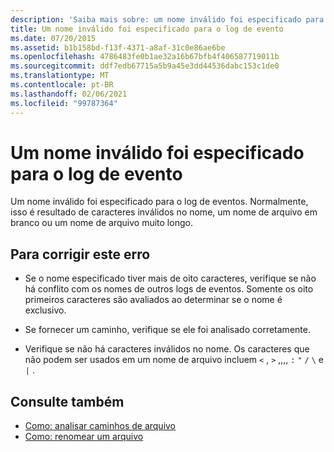 ```yaml
---
description: 'Saiba mais sobre: um nome inválido foi especificado para o log de eventos'
title: Um nome inválido foi especificado para o log de evento
ms.date: 07/20/2015
ms.assetid: b1b158bd-f13f-4371-a8af-31c0e86ae6be
ms.openlocfilehash: 4786483fe0b1ae32a16b67bfb4f406587719011b
ms.sourcegitcommit: ddf7edb67715a5b9a45e3dd44536dabc153c1de0
ms.translationtype: MT
ms.contentlocale: pt-BR
ms.lasthandoff: 02/06/2021
ms.locfileid: "99787364"
---
```

# <a name="an-invalid-name-was-specified-for-the-event-log"></a>Um nome inválido foi especificado para o log de evento

Um nome inválido foi especificado para o log de eventos. Normalmente, isso é resultado de caracteres inválidos no nome, um nome de arquivo em branco ou um nome de arquivo muito longo.  
  
## <a name="to-correct-this-error"></a>Para corrigir este erro  
  
- Se o nome especificado tiver mais de oito caracteres, verifique se não há conflito com os nomes de outros logs de eventos. Somente os oito primeiros caracteres são avaliados ao determinar se o nome é exclusivo.  
  
- Se fornecer um caminho, verifique se ele foi analisado corretamente.  
  
- Verifique se não há caracteres inválidos no nome. Os caracteres que não podem ser usados em um nome de arquivo incluem `<` , `>` ,,,, `:` `"` `/` `\` e `|` .  
  
## <a name="see-also"></a>Consulte também

- [Como: analisar caminhos de arquivo](../developing-apps/programming/drives-directories-files/how-to-parse-file-paths.md)
- [Como: renomear um arquivo](../developing-apps/programming/drives-directories-files/how-to-rename-a-file.md)

